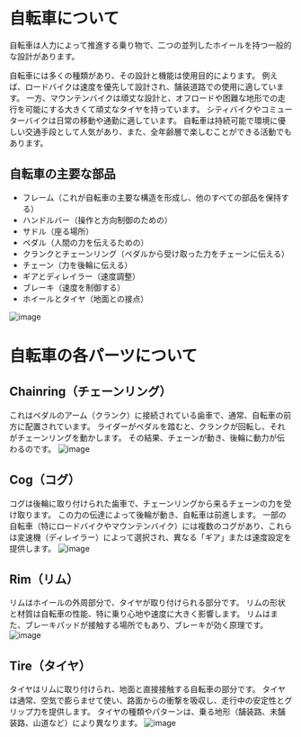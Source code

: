 # 自転車について
自転車は人力によって推進する乗り物で、二つの並列したホイールを持つ一般的な設計があります。

自転車には多くの種類があり、その設計と機能は使用目的によります。
例えば、ロードバイクは速度を優先して設計され、舗装道路での使用に適しています。
一方、マウンテンバイクは頑丈な設計と、オフロードや困難な地形での走行を可能にする大きくて頑丈なタイヤを持っています。
シティバイクやコミューターバイクは日常の移動や通勤に適しています。
自転車は持続可能で環境に優しい交通手段として人気があり、また、全年齢層で楽しむことができる活動でもあります。

## 自転車の主要な部品
- フレーム（これが自転車の主要な構造を形成し、他のすべての部品を保持する）
- ハンドルバー（操作と方向制御のための）
- サドル（座る場所）
- ペダル（人間の力を伝えるための）
- クランクとチェーンリング（ペダルから受け取った力をチェーンに伝える）
- チェーン（力を後輪に伝える）
- ギアとディレイラー（速度調整）
- ブレーキ（速度を制御する）
- ホイールとタイヤ（地面との接点）

![image](https://assist-daily.com/wp-content/uploads/2021/05/road-bile-base58.jpg)

# 自転車の各パーツについて

## Chainring（チェーンリング）
これはペダルのアーム（クランク）に接続されている歯車で、通常、自転車の前方に配置されています。
ライダーがペダルを踏むと、クランクが回転し、それがチェーンリングを動かします。
その結果、チェーンが動き、後輪に動力が伝わるのです。
![image](https://img17.shop-pro.jp/PA01150/195/product/88775865_th.jpg)

## Cog（コグ）
コグは後輪に取り付けられた歯車で、チェーンリングから来るチェーンの力を受け取ります。
この力の伝達によって後輪が動き、自転車は前進します。
一部の自転車（特にロードバイクやマウンテンバイク）には複数のコグがあり、これらは変速機（ディレイラー）によって選択され、異なる「ギア」または速度設定を提供します。
![image](https://img17.shop-pro.jp/PA01150/195/product/40922124_th.jpg)

## Rim（リム）
リムはホイールの外周部分で、タイヤが取り付けられる部分です。
リムの形状と材質は自転車の性能、特に乗り心地や速度に大きく影響します。
リムはまた、ブレーキパッドが接触する場所でもあり、ブレーキが効く原理です。
![image](https://img17.shop-pro.jp/PA01150/195/product/39285472_th.jpg)

## Tire（タイヤ）
タイヤはリムに取り付けられ、地面と直接接触する自転車の部分です。
タイヤは通常、空気で膨らませて使い、路面からの衝撃を吸収し、走行中の安定性とグリップ力を提供します。
タイヤの種類やパターンは、乗る地形（舗装路、未舗装路、山道など）により異なります。
![image](https://img17.shop-pro.jp/PA01150/195/product/103714899_th.jpg)
